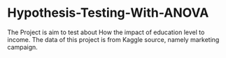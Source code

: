 # Hypothesis-Testing-With-ANOVA
The Project is aim to test about How the impact of education level to income. The data of this project is from Kaggle source, namely marketing campaign. 
